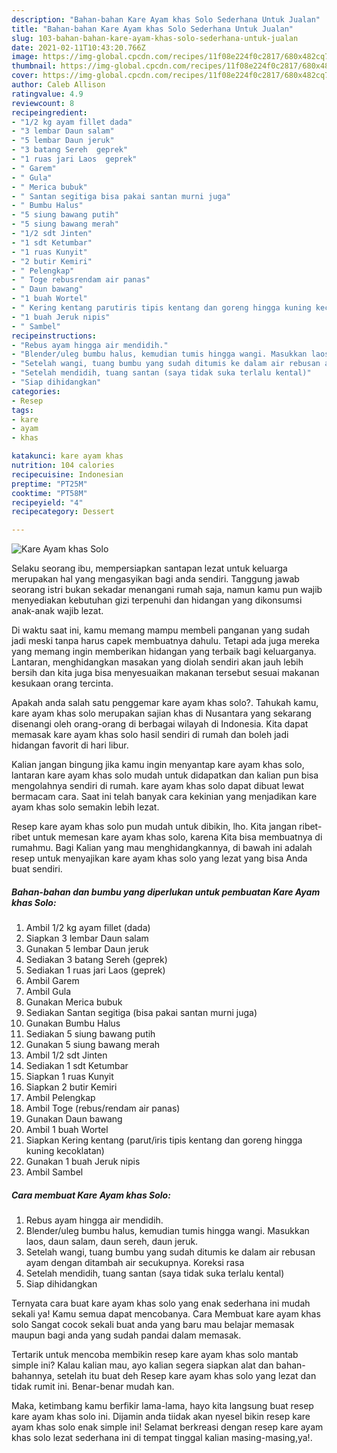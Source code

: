 ```yaml
---
description: "Bahan-bahan Kare Ayam khas Solo Sederhana Untuk Jualan"
title: "Bahan-bahan Kare Ayam khas Solo Sederhana Untuk Jualan"
slug: 103-bahan-bahan-kare-ayam-khas-solo-sederhana-untuk-jualan
date: 2021-02-11T10:43:20.766Z
image: https://img-global.cpcdn.com/recipes/11f08e224f0c2817/680x482cq70/kare-ayam-khas-solo-foto-resep-utama.jpg
thumbnail: https://img-global.cpcdn.com/recipes/11f08e224f0c2817/680x482cq70/kare-ayam-khas-solo-foto-resep-utama.jpg
cover: https://img-global.cpcdn.com/recipes/11f08e224f0c2817/680x482cq70/kare-ayam-khas-solo-foto-resep-utama.jpg
author: Caleb Allison
ratingvalue: 4.9
reviewcount: 8
recipeingredient:
- "1/2 kg ayam fillet dada"
- "3 lembar Daun salam"
- "5 lembar Daun jeruk"
- "3 batang Sereh  geprek"
- "1 ruas jari Laos  geprek"
- " Garem"
- " Gula"
- " Merica bubuk"
- " Santan segitiga bisa pakai santan murni juga"
- " Bumbu Halus"
- "5 siung bawang putih"
- "5 siung bawang merah"
- "1/2 sdt Jinten"
- "1 sdt Ketumbar"
- "1 ruas Kunyit"
- "2 butir Kemiri"
- " Pelengkap"
- " Toge rebusrendam air panas"
- " Daun bawang"
- "1 buah Wortel"
- " Kering kentang parutiris tipis kentang dan goreng hingga kuning kecoklatan"
- "1 buah Jeruk nipis"
- " Sambel"
recipeinstructions:
- "Rebus ayam hingga air mendidih."
- "Blender/uleg bumbu halus, kemudian tumis hingga wangi. Masukkan laos, daun salam, daun sereh, daun jeruk."
- "Setelah wangi, tuang bumbu yang sudah ditumis ke dalam air rebusan ayam dengan ditambah air secukupnya. Koreksi rasa"
- "Setelah mendidih, tuang santan (saya tidak suka terlalu kental)"
- "Siap dihidangkan"
categories:
- Resep
tags:
- kare
- ayam
- khas

katakunci: kare ayam khas 
nutrition: 104 calories
recipecuisine: Indonesian
preptime: "PT25M"
cooktime: "PT58M"
recipeyield: "4"
recipecategory: Dessert

---
```



![Kare Ayam khas Solo](https://img-global.cpcdn.com/recipes/11f08e224f0c2817/680x482cq70/kare-ayam-khas-solo-foto-resep-utama.jpg)

Selaku seorang ibu, mempersiapkan santapan lezat untuk keluarga merupakan hal yang mengasyikan bagi anda sendiri. Tanggung jawab seorang istri bukan sekadar menangani rumah saja, namun kamu pun wajib menyediakan kebutuhan gizi terpenuhi dan hidangan yang dikonsumsi anak-anak wajib lezat.

Di waktu  saat ini, kamu memang mampu membeli panganan yang sudah jadi meski tanpa harus capek membuatnya dahulu. Tetapi ada juga mereka yang memang ingin memberikan hidangan yang terbaik bagi keluarganya. Lantaran, menghidangkan masakan yang diolah sendiri akan jauh lebih bersih dan kita juga bisa menyesuaikan makanan tersebut sesuai makanan kesukaan orang tercinta. 



Apakah anda salah satu penggemar kare ayam khas solo?. Tahukah kamu, kare ayam khas solo merupakan sajian khas di Nusantara yang sekarang disenangi oleh orang-orang di berbagai wilayah di Indonesia. Kita dapat memasak kare ayam khas solo hasil sendiri di rumah dan boleh jadi hidangan favorit di hari libur.

Kalian jangan bingung jika kamu ingin menyantap kare ayam khas solo, lantaran kare ayam khas solo mudah untuk didapatkan dan kalian pun bisa mengolahnya sendiri di rumah. kare ayam khas solo dapat dibuat lewat bermacam cara. Saat ini telah banyak cara kekinian yang menjadikan kare ayam khas solo semakin lebih lezat.

Resep kare ayam khas solo pun mudah untuk dibikin, lho. Kita jangan ribet-ribet untuk memesan kare ayam khas solo, karena Kita bisa membuatnya di rumahmu. Bagi Kalian yang mau menghidangkannya, di bawah ini adalah resep untuk menyajikan kare ayam khas solo yang lezat yang bisa Anda buat sendiri.

<!--inarticleads1-->

##### Bahan-bahan dan bumbu yang diperlukan untuk pembuatan Kare Ayam khas Solo:

1. Ambil 1/2 kg ayam fillet (dada)
1. Siapkan 3 lembar Daun salam
1. Gunakan 5 lembar Daun jeruk
1. Sediakan 3 batang Sereh  (geprek)
1. Sediakan 1 ruas jari Laos  (geprek)
1. Ambil  Garem
1. Ambil  Gula
1. Gunakan  Merica bubuk
1. Sediakan  Santan segitiga (bisa pakai santan murni juga)
1. Gunakan  Bumbu Halus
1. Sediakan 5 siung bawang putih
1. Gunakan 5 siung bawang merah
1. Ambil 1/2 sdt Jinten
1. Sediakan 1 sdt Ketumbar
1. Siapkan 1 ruas Kunyit
1. Siapkan 2 butir Kemiri
1. Ambil  Pelengkap
1. Ambil  Toge (rebus/rendam air panas)
1. Gunakan  Daun bawang
1. Ambil 1 buah Wortel
1. Siapkan  Kering kentang (parut/iris tipis kentang dan goreng hingga kuning kecoklatan)
1. Gunakan 1 buah Jeruk nipis
1. Ambil  Sambel




<!--inarticleads2-->

##### Cara membuat Kare Ayam khas Solo:

1. Rebus ayam hingga air mendidih.
1. Blender/uleg bumbu halus, kemudian tumis hingga wangi. Masukkan laos, daun salam, daun sereh, daun jeruk.
1. Setelah wangi, tuang bumbu yang sudah ditumis ke dalam air rebusan ayam dengan ditambah air secukupnya. Koreksi rasa
1. Setelah mendidih, tuang santan (saya tidak suka terlalu kental)
1. Siap dihidangkan




Ternyata cara buat kare ayam khas solo yang enak sederhana ini mudah sekali ya! Kamu semua dapat mencobanya. Cara Membuat kare ayam khas solo Sangat cocok sekali buat anda yang baru mau belajar memasak maupun bagi anda yang sudah pandai dalam memasak.

Tertarik untuk mencoba membikin resep kare ayam khas solo mantab simple ini? Kalau kalian mau, ayo kalian segera siapkan alat dan bahan-bahannya, setelah itu buat deh Resep kare ayam khas solo yang lezat dan tidak rumit ini. Benar-benar mudah kan. 

Maka, ketimbang kamu berfikir lama-lama, hayo kita langsung buat resep kare ayam khas solo ini. Dijamin anda tiidak akan nyesel bikin resep kare ayam khas solo enak simple ini! Selamat berkreasi dengan resep kare ayam khas solo lezat sederhana ini di tempat tinggal kalian masing-masing,ya!.

